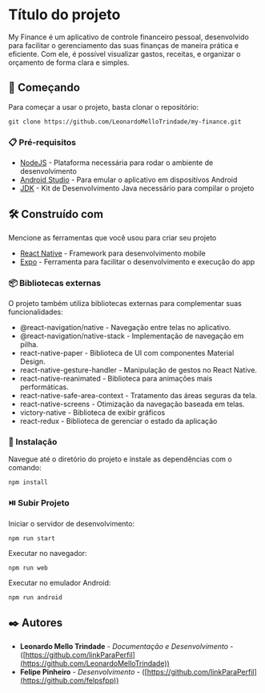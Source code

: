 # Título do projeto

My Finance é um aplicativo de controle financeiro pessoal, desenvolvido para facilitar o gerenciamento das suas finanças de maneira prática e eficiente. Com ele, é possível visualizar gastos, receitas, e organizar o orçamento de forma clara e simples.

## 🚀 Começando

Para começar a usar o projeto, basta clonar o repositório:
```
git clone https://github.com/LeonardoMelloTrindade/my-finance.git
```

### 📋 Pré-requisitos

* [NodeJS](https://nodejs.org/pt) - Plataforma necessária para rodar o ambiente de desenvolvimento
* [Android Studio](developer.android.com/) - Para emular o aplicativo em dispositivos Android
* [JDK](https://www.oracle.com/br/java/technologies/javase-jdk8-doc-downloads.html) - Kit de Desenvolvimento Java necessário para compilar o projeto

## 🛠️ Construído com

Mencione as ferramentas que você usou para criar seu projeto

* [React Native](https://reactnative.dev) -  Framework para desenvolvimento mobile
* [Expo](https://expo.dev) - Ferramenta para facilitar o desenvolvimento e execução do app

### 📦 Bibliotecas externas

O projeto também utiliza bibliotecas externas para complementar suas funcionalidades:

* @react-navigation/native - Navegação entre telas no aplicativo.
* @react-navigation/native-stack - Implementação de navegação em pilha.
* react-native-paper - Biblioteca de UI com componentes Material Design.
* react-native-gesture-handler - Manipulação de gestos no React Native.
* react-native-reanimated - Biblioteca para animações mais performáticas.
* react-native-safe-area-context - Tratamento das áreas seguras da tela.
* react-native-screens - Otimização da navegação baseada em telas.
* victory-native - Biblioteca de exibir gráficos
* react-redux - Biblioteca de gerenciar o estado da aplicação

### 🔧 Instalação

Navegue até o diretório do projeto e instale as dependências com o comando:
```
npm install
```
### ⏯️ Subir Projeto

Iniciar o servidor de desenvolvimento:
```
npm run start
```

Executar no navegador:
```
npm run web
```

Executar no emulador Android:
```
npm run android
```


## ✒️ Autores

* **Leonardo Mello Trindade** - *Documentação e Desenvolvimento* - ([https://github.com/linkParaPerfil](https://github.com/LeonardoMelloTrindade))
* **Felipe Pinheiro** - *Desenvolvimento* - ([https://github.com/linkParaPerfil](https://github.com/felpsfpp))
